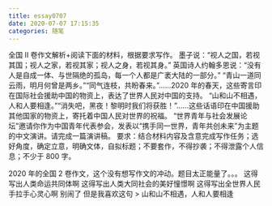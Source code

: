 ```yaml
---
title: essay0707
date: 2020-07-07 17:15:35
categories: 随笔
---
```


全国 Ⅱ 卷作文解析+阅读下面的材料，根据要求写作。
墨子说：“视人之国，若视其国；视人之家，若视其家；视人之身，若视其身。”
英国诗人约翰多恩说：“没有人是自成一体、与世隔绝的孤岛，每一个人都是广袤大陆的一部分。”
“青山一道同云雨，明月何曾是两乡。”“同气连枝，共盼春来。”……2020 年的春天，这些寄言印在国际社会援助中国的物资上，表达了世界人民对中国的支持。
“山和山不相遇，人和人要相逢。”“消失吧，黑夜！黎明时我们将获胜！”……这些话语印在中国援助其他国家的物资上，寄托着中国人民对世界的祝福。
“世界青年与社会发展论坛”邀请你作为中国青年代表参会，发表以“携手同一世界，青年共创未来”为主题的中文演讲。请完成一篇演讲稿。
要求：结合材料内容及含意完成写作任务；选好角度，确定立意，明确文体，自拟标题；不要套作，不得抄袭；不得泄露个人信息；不少于 800 字。

2020 年的全国 2 卷作文，这个没有想写作文的冲动。题目太正能量了。。。
这得写出人类命运共同体啊
这得写出人类大同社会的美好憧憬啊
这得写出全世界人民手拉手心灵心啊
别闹了
但是我喜欢这句 > 山和山不相遇，人和人要相逢
